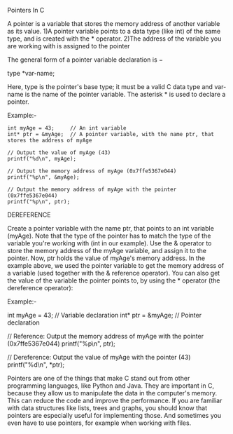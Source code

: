 Pointers In C

A pointer is a variable that stores the memory address of another variable as its value.
1)A pointer variable points to a data type (like int) of the same type, and is created with the * operator.
2)The address of the variable you are working with is assigned to the pointer

The general form of a pointer variable declaration is −

   type *var-name;
   
Here, type is the pointer's base type; it must be a valid C data type and var-name is the name of the pointer variable.
The asterisk * is used to declare a pointer.

Example:-

    int myAge = 43;     // An int variable
    int* ptr = &myAge;  // A pointer variable, with the name ptr, that stores the address of myAge

    // Output the value of myAge (43)
    printf("%d\n", myAge);

    // Output the memory address of myAge (0x7ffe5367e044)
    printf("%p\n", &myAge);

    // Output the memory address of myAge with the pointer (0x7ffe5367e044)
    printf("%p\n", ptr);
    
DEREFERENCE

Create a pointer variable with the name ptr, that points to an int variable (myAge). Note that the type of the pointer has to match the type of the variable you're working with (int in our example).
Use the & operator to store the memory address of the myAge variable, and assign it to the pointer.
Now, ptr holds the value of myAge's memory address.
In the example above, we used the pointer variable to get the memory address of a variable (used together with the & reference operator).
You can also get the value of the variable the pointer points to, by using the * operator (the dereference operator):

Example:-
  
  int myAge = 43;     // Variable declaration
  int* ptr = &myAge;  // Pointer declaration

  // Reference: Output the memory address of myAge with the pointer (0x7ffe5367e044)
  printf("%p\n", ptr);

  // Dereference: Output the value of myAge with the pointer (43)
  printf("%d\n", *ptr);
  
Pointers are one of the things that make C stand out from other programming languages, like Python and Java.
They are important in C, because they allow us to manipulate the data in the computer's memory. This can reduce the code and improve the performance. If you are familiar with data structures like lists, trees and graphs, you should know that pointers are especially useful for implementing those. And sometimes you even have to use pointers, for example when working with files.
